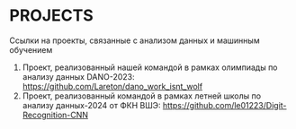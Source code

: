 # PROJECTS
Ссылки на проекты, связанные с анализом данных и машинным обучением
1) Проект, реализованный нашей командой в рамках олимпиады по анализу данных DANO-2023:
https://github.com/Lareton/dano_work_isnt_wolf
2) Проект, реализованный командой в рамках летней школы по анализу данных-2024 от ФКН ВШЭ:
https://github.com/le01223/Digit-Recognition-CNN
